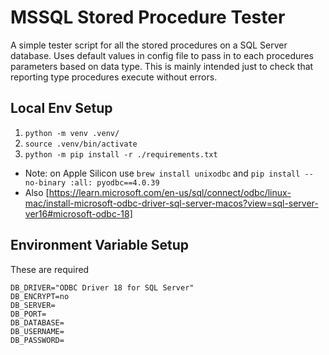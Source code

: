 # MSSQL Stored Procedure Tester

A simple tester script for all the stored procedures on a SQL Server database.  Uses default values in config file to pass in to each procedures parameters based on data type.  This is mainly intended just to check that reporting type procedures execute without errors.

## Local Env Setup

1. `python -m venv .venv/`
1. `source .venv/bin/activate`
1. `python -m pip install -r ./requirements.txt`

  - Note: on Apple Silicon use `brew install unixodbc` and `pip install --no-binary :all: pyodbc==4.0.39`
  - Also [https://learn.microsoft.com/en-us/sql/connect/odbc/linux-mac/install-microsoft-odbc-driver-sql-server-macos?view=sql-server-ver16#microsoft-odbc-18]

## Environment Variable Setup

These are required

```text
DB_DRIVER="ODBC Driver 18 for SQL Server"
DB_ENCRYPT=no
DB_SERVER=
DB_PORT=
DB_DATABASE=
DB_USERNAME=
DB_PASSWORD=
```
